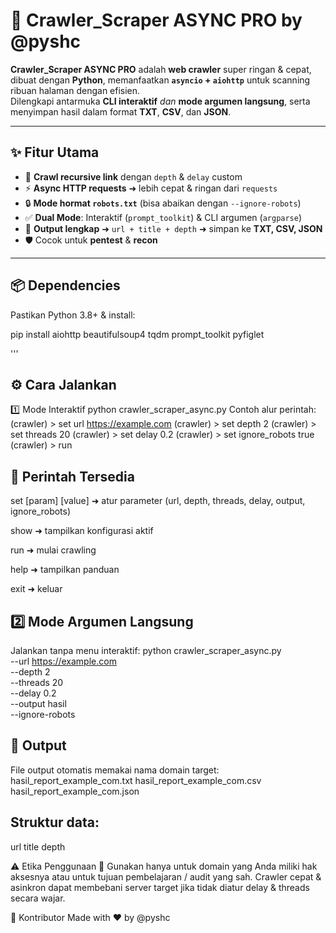 # 🚀 Crawler_Scraper ASYNC PRO by @pyshc

**Crawler_Scraper ASYNC PRO** adalah **web crawler** super ringan & cepat, dibuat dengan **Python**, memanfaatkan **`asyncio` + `aiohttp`** untuk scanning ribuan halaman dengan efisien.  
Dilengkapi antarmuka **CLI interaktif** _dan_ **mode argumen langsung**, serta menyimpan hasil dalam format **TXT**, **CSV**, dan **JSON**.

---

## ✨ **Fitur Utama**

- 🔗 **Crawl recursive link** dengan `depth` & `delay` custom
- ⚡ **Async HTTP requests** ➜ lebih cepat & ringan dari `requests`
- 🔒 **Mode hormat `robots.txt`** (bisa abaikan dengan `--ignore-robots`)
- ✅ **Dual Mode**: Interaktif (`prompt_toolkit`) & CLI argumen (`argparse`)
- 📑 **Output lengkap** ➜ `url + title + depth` ➜ simpan ke **TXT, CSV, JSON**
- 🛡️ Cocok untuk **pentest** & **recon**

---

## 📦 **Dependencies**

Pastikan Python 3.8+ & install:

pip install aiohttp beautifulsoup4 tqdm prompt_toolkit pyfiglet

'''
## ⚙️ Cara Jalankan
1️⃣ Mode Interaktif
python crawler_scraper_async.py
Contoh alur perintah:
(crawler) > set url https://example.com
(crawler) > set depth 2
(crawler) > set threads 20
(crawler) > set delay 0.2
(crawler) > set ignore_robots true
(crawler) > run

## 📌 Perintah Tersedia

set [param] [value] ➜ atur parameter (url, depth, threads, delay, output, ignore_robots)

show ➜ tampilkan konfigurasi aktif

run ➜ mulai crawling

help ➜ tampilkan panduan

exit ➜ keluar

## 2️⃣ Mode Argumen Langsung
Jalankan tanpa menu interaktif:
python crawler_scraper_async.py \
  --url https://example.com \
  --depth 2 \
  --threads 20 \
  --delay 0.2 \
  --output hasil \
  --ignore-robots
## 📁 Output
File output otomatis memakai nama domain target:
hasil_report_example_com.txt
hasil_report_example_com.csv
hasil_report_example_com.json

## Struktur data:
url	title	depth

⚠️ Etika Penggunaan
🚫 Gunakan hanya untuk domain yang Anda miliki hak aksesnya atau untuk tujuan pembelajaran / audit yang sah.
Crawler cepat & asinkron dapat membebani server target jika tidak diatur delay & threads secara wajar.

📌 Kontributor
Made with ❤️ by @pyshc
